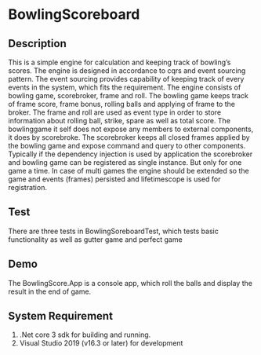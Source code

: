 # BowlingScoreboard
## Description
This is a simple engine for calculation and keeping track of bowling’s scores. 
The engine is designed in accordance to cqrs and event sourcing pattern. The event sourcing provides capability of keeping track of every events in the system, which fits the requirement. 
The engine consists of bowling game, scorebroker, frame and roll. The bowling game keeps track of frame score, frame bonus, rolling balls and applying of frame to the broker. The frame and roll are used as event type in order to store information about rolling ball, strike, spare as well as total score.  The bowlinggame it self does not expose any members to external components, it does by scorebroke. The scorebroker keeps all closed frames applied by the bowling game and expose command and query to other components.  Typically if the dependency injection is used by application the scorebroker and bowling game can be registered as single instance. But only for one game a time. In case of multi games the engine should be extended so the game and events (frames) persisted and lifetimescope is used for registration.

## Test 
There are three tests in BowlingSoreboardTest, which tests basic functionality as well as gutter game and perfect game
## Demo
The BowlingScore.App is a console app, which roll the balls and display the result in the end of game.

## System Requirement
1. .Net core 3 sdk for building and running. 
2.  Visual Studio 2019 (v16.3 or later) for development  
 